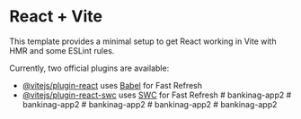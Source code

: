 # React + Vite

This template provides a minimal setup to get React working in Vite with HMR and some ESLint rules.

Currently, two official plugins are available:

- [@vitejs/plugin-react](https://github.com/vitejs/vite-plugin-react/blob/main/packages/plugin-react/README.md) uses [Babel](https://babeljs.io/) for Fast Refresh
- [@vitejs/plugin-react-swc](https://github.com/vitejs/vite-plugin-react-swc) uses [SWC](https://swc.rs/) for Fast Refresh
#   b a n k i n a g - a p p 2  
 #   b a n k i n a g - a p p 2  
 #   b a n k i n a g - a p p 2  
 #   b a n k i n a g - a p p 2  
 #   b a n k i n a g - a p p 2  
 